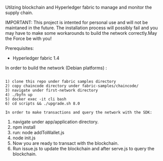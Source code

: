 Utilzing blockchain and Hyperledger fabric to manage and monitor the supply chain.

IMPORTANT: This project is intented for personal use and will not be maintaned in the future.
The installation process will possibly fail and you may have to make some workarounds to 
build the network correctly.May the Force be with you!


Prerequisites:
 - Hyperledger fabric 1.4


In order to build the network (Debian platforms) :
~~~~~~~~~~~~~~~~~~~~~~~~~~~~~~~~~~~~~~~~~~~~~~~~~

1) clone this repo under fabric samples directory
2) copy chaincode directory under fabric-samples/chaincode/ 
3) navigate under first-network directory
4) ./byfn up 
5) docker exec -it cli bash 
6) cd scripts && ./upgrade.sh 8.0 

In order to make transactions and query the network with the SDK:
~~~~~~~~~~~~~~~~~~~~~~~~~~~~~~~~~~~~~~~~~~~~~~~~~~~~~~~~~~~~~~~~

1) navigate under app/application directory.
2) npm install
3) run: node addToWallet.js
4) node init.js
5) Now you are ready to transact with the blockchain. 
6) Run issue.js to update the blockchain and after serve.js to query the blockchain.



